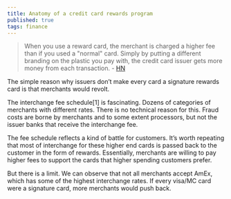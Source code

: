 ```yaml
---
title: Anatomy of a credit card rewards program
published: true
tags: finance
---
```

>  When you use a reward card, the merchant is charged a higher fee than if you used a "normal" card. Simply by putting a different branding on the plastic you pay with, the credit card issuer gets more money from each transaction. - [HN](https://news.ycombinator.com/item?id=39928604)

The simple reason why issuers don’t make every card a signature rewards card is that merchants would revolt.

The interchange fee schedule[1] is fascinating. Dozens of categories of merchants with different rates. There is no technical reason for this. Fraud costs are borne by merchants and to some extent processors, but not the issuer banks that receive the interchange fee.

The fee schedule reflects a kind of battle for customers. It’s worth repeating that most of interchange for these higher end cards is passed back to the customer in the form of rewards. Essentially, merchants are willing to pay higher fees to support the cards that higher spending customers prefer.

But there is a limit. We can observe that not all merchants accept AmEx, which has some of the highest interchange rates. If every visa/MC card were a signature card, more merchants would push back.

